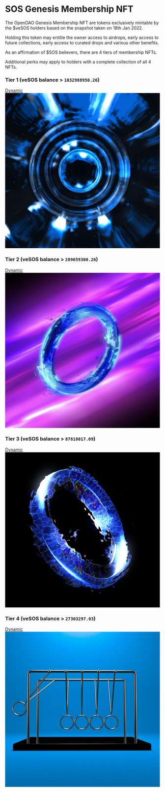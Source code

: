 # SOS Genesis Membership NFT

The OpenDAO Genesis Membership NFT are tokens exclusively mintable by the $veSOS holders based on the snapshot taken on 18th Jan 2022.

Holding this token may entitle the owner access to airdrops, early access to future collections, early access to curated drops and various other benefits.

As an affirmation of $SOS believers, there are 4 tiers of membership NFTs.

Additional perks may apply to holders with a complete collection of all 4 NFTs.

### Tier 1 (veSOS balance > `1032988950.26`)
[Dynamic](./metadata/media/tier-1-disruptor.mp4)
![Tier 1](./metadata/media/tier-1-disruptor.jpeg)

### Tier 2 (veSOS balance > `289659300.26`)
[Dynamic](./metadata/media/tier-2-trajetory.mp4)
![Tier 1](./metadata/media/tier-2-trajetory.jpeg)

### Tier 3 (veSOS balance > `87818017.09`)
[Dynamic](./metadata/media/tier-3-singularity.mp4)
![Tier 1](./metadata/media/tier-3-singularity.jpeg)

### Tier 4 (veSOS balance > `27303297.03`)
[Dynamic](./metadata/media/tier-4-newton-s-cradle.mp4)
![Tier 1](./metadata/media/tier-4-newton-s-cradle.jpeg)
